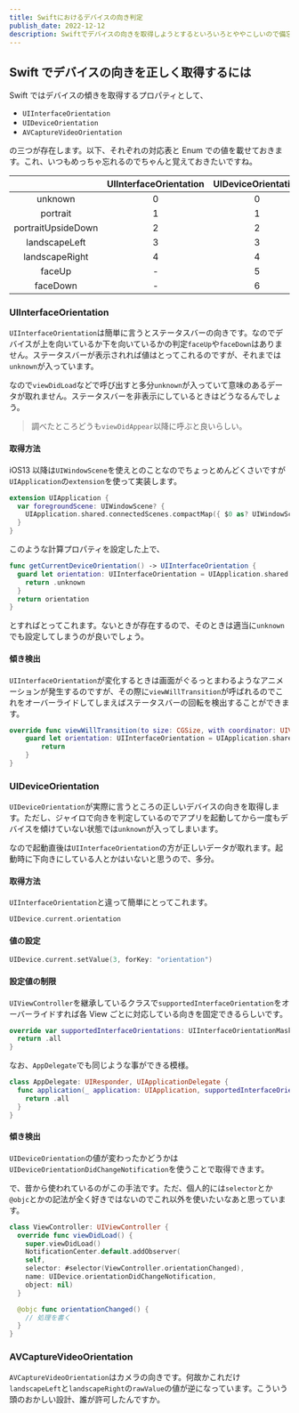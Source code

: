 ```yaml
---
title: Swiftにおけるデバイスの向き判定
publish_date: 2022-12-12
description: Swiftでデバイスの向きを取得しようとするといろいろとややこしいので備忘録として残しておきます
---
```


## Swift でデバイスの向きを正しく取得するには

Swift ではデバイスの傾きを取得するプロパティとして、

- `UIInterfaceOrientation`
- `UIDeviceOrientation`
- `AVCaptureVideoOrientation`

の三つが存在します。以下、それぞれの対応表と Enum での値を載せておきます。これ、いつもめっちゃ忘れるのでちゃんと覚えておきたいですね。

|                    | UIInterfaceOrientation | UIDeviceOrientation | AVCaptureVideoOrientation |
| :----------------: | :--------------------: | :-----------------: | :-----------------------: |
|      unknown       |           0            |          0          |             -             |
|      portrait      |           1            |          1          |             1             |
| portraitUpsideDown |           2            |          2          |             2             |
|   landscapeLeft    |           3            |          3          |             4             |
|   landscapeRight   |           4            |          4          |             3             |
|       faceUp       |           -            |          5          |             -             |
|      faceDown      |           -            |          6          |             -             |

### UIInterfaceOrientation

`UIInterfaceOrientation`は簡単に言うとステータスバーの向きです。なのでデバイスが上を向いているか下を向いているかの判定`faceUp`や`faceDown`はありません。ステータスバーが表示されれば値はとってこれるのですが、それまでは`unknown`が入っています。

なので`viewDidLoad`などで呼び出すと多分`unknown`が入っていて意味のあるデータが取れません。ステータスバーを非表示にしているときはどうなるんでしょう。

> 調べたところどうも`viewDidAppear`以降に呼ぶと良いらしい。

#### 取得方法

iOS13 以降は`UIWindowScene`を使えとのことなのでちょっとめんどくさいですが`UIApplication`の`extension`を使って実装します。

```swift
extension UIApplication {
  var foregroundScene: UIWindowScene? {
    UIApplication.shared.connectedScenes.compactMap({ $0 as? UIWindowScene }).first(where: { $0.activationState == .foregroundActive})
  }
}
```

このような計算プロパティを設定した上で、

```swift
func getCurrentDeviceOrientation() -> UIInterfaceOrientation {
  guard let orientation: UIInterfaceOrientation = UIApplication.shared.foregroundScene?.interfaceOrientation else {
    return .unknown
  }
  return orientation
}
```

とすればとってこれます。ないときが存在するので、そのときは適当に`unknown`でも設定してしまうのが良いでしょう。

#### 傾き検出

`UIInterfaceOrientation`が変化するときは画面がぐるっとまわるようなアニメーションが発生するのですが、その際に`viewWillTransition`が呼ばれるのでこれをオーバーライドしてしまえばステータスバーの回転を検出することができます。

```swift
override func viewWillTransition(to size: CGSize, with coordinator: UIViewControllerTransitionCoordinator) {
    guard let orientation: UIInterfaceOrientation = UIApplication.shared.foregroundScene?.interfaceOrientation else {
        return
    }
}
```

### UIDeviceOrientation

`UIDeviceOrientation`が実際に言うところの正しいデバイスの向きを取得します。ただし、ジャイロで向きを判定しているのでアプリを起動してから一度もデバイスを傾けていない状態では`unknown`が入ってしまいます。

なので起動直後は`UIInterfaceOrientation`の方が正しいデータが取れます。起動時に下向きにしている人とかはいないと思うので、多分。

#### 取得方法

`UIInterfaceOrientation`と違って簡単にとってこれます。

```swift
UIDevice.current.orientation
```

#### 値の設定

```swift
UIDevice.current.setValue(3, forKey: "orientation")
```

#### 設定値の制限

`UIViewController`を継承しているクラスで`supportedInterfaceOrientation`をオーバーライドすれば各 View ごとに対応している向きを固定できるらしいです。

```swift
override var supportedInterfaceOrientations: UIInterfaceOrientationMask {
  return .all
}
```

なお、`AppDelegate`でも同じような事ができる模様。

```swift
class AppDelegate: UIResponder, UIApplicationDelegate {
  func application(_ application: UIApplication, supportedInterfaceOrientationsFor window: UIWindow?) -> UIInterfaceOrientationMask {
    return .all
  }
}
```

#### 傾き検出

`UIDeviceOrientation`の値が変わったかどうかは`UIDeviceOrientationDidChangeNotification`を使うことで取得できます。

で、昔から使われているのがこの手法です。ただ、個人的には`selector`とか`@objc`とかの記法が全く好きではないのでこれ以外を使いたいなあと思っています。

```swift
class ViewController: UIViewController {
  override func viewDidLoad() {
    super.viewDidLoad()
    NotificationCenter.default.addObserver(
    self,
    selector: #selector(ViewController.orientationChanged),
    name: UIDevice.orientationDidChangeNotification,
    object: nil)
  }

  @objc func orientationChanged() {
    // 処理を書く
  }
}
```

### AVCaptureVideoOrientation

`AVCaptureVideoOrientation`はカメラの向きです。何故かこれだけ`landscapeLeft`と`landscapeRight`の`rawValue`の値が逆になっています。こういう頭のおかしい設計、誰が許可したんですか。
